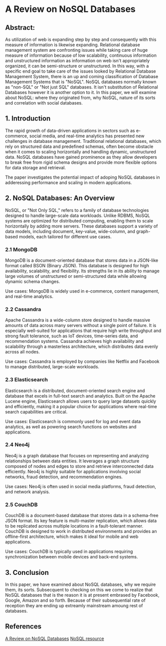 # A Review on NoSQL Databases 


## Abstract: 
As utilization  of web is  expanding step by step and consequently  with this measure of information is likewise expanding. Relational  database management  system are  confronting issues  while  taking care  of huge  measure of  information  because of  low scalability, continuous information and unstructured information as information on web isn't appropriately organized, it can  be semi-structure or unstructured. In this way, with a specific end goal  to take care of the issues looked by Relational Database Management System,  there is  an up  and coming  classification of  Database Management  Systems  that is  "NoSQL". NoSQL  databases normally known as "non-SQL" or "Not just SQL" databases. It isn't substitution of Relational Databases however it is another option to it. In this paper,  we will  examine about  NoSQL: where they  originated from, why  NoSQL, nature of  its sorts  and correlation  with social databases. 



## 1. Introduction 

The rapid growth of data-driven applications in sectors such as e-commerce, social media, and real-time analytics has presented new challenges in database management. Traditional relational databases, which rely on structured data and predefined schemas, often become obstacle when it comes to scaling horizontally and handling dynamic, unstructured data. NoSQL databases have gained prominence as they allow developers to break free from rigid schema designs and provide more flexible options for data storage and retrieval.

The paper investigates the potential impact of adoping NoSQL databases in adderessing performance and scaling in modern applications.


## 2. NoSQL Databases: An Overview

NoSQL, or "Not Only SQL," refers to a family of database technologies designed to handle large-scale data workloads. Unlike RDBMS, NoSQL systems are optimized for distributed computing, enabling them to scale horizontally by adding more servers. These databases support a variety of data models, including document, key-value, wide-column, and graph-based models, each tailored for different use cases.


### 2.1 MongoDB

MongoDB is a document-oriented database that stores data in a JSON-like format called BSON (Binary JSON). This database is designed for high availability, scalability, and flexibility. Its strengths lie in its ability to manage large volumes of unstructured or semi-structured data while allowing dynamic schema changes.

Use cases: MongoDB is widely used in e-commerce, content management, and real-time analytics​.


### 2.2 Cassandra

Apache Cassandra is a wide-column store designed to handle massive amounts of data across many servers without a single point of failure. It is especially well-suited for applications that require high write throughput and strong fault tolerance, such as IoT devices, time-series data, and recommendation systems. Cassandra achieves high availability and scalability through a masterless architecture, which distributes data evenly across all nodes​.

Use cases: Cassandra is employed by companies like Netflix and Facebook to manage distributed, large-scale workloads​.


### 2.3 Elasticsearch

Elasticsearch is a distributed, document-oriented search engine and database that excels in full-text search and analytics. Built on the Apache Lucene engine, Elasticsearch allows users to query large datasets quickly and efficiently, making it a popular choice for applications where real-time search capabilities are critical.

Use cases: Elasticsearch is commonly used for log and event data analytics, as well as powering search functions on websites and applications.


### 2.4 Neo4j
Neo4j is a graph database that focuses on representing and analyzing relationships between data entities. It leverages a graph structure composed of nodes and edges to store and retrieve interconnected data efficiently. Neo4j is highly suitable for applications involving social networks, fraud detection, and recommendation engines.

Use cases: Neo4j is often used in social media platforms, fraud detection, and network analysis​.

### 2.5 CouchDB

CouchDB is a document-based database that stores data in a schema-free JSON format. Its key feature is multi-master replication, which allows data to be replicated across multiple locations in a fault-tolerant manner. CouchDB is designed to work in distributed environments and provides an offline-first architecture, which makes it ideal for mobile and web applications.

Use cases: CouchDB is typically used in applications requiring synchronization between mobile devices and back-end systems​.


## 3. Conclusion

In this paper, we have examined about NoSQL databases, why we require them, its sorts. Subsecquent to checking on this we come to realize that NoSQL databases that is the reason it is at present embrased by Facebook, Google, Amazon and so forth. Because of their subsequential rate of reception they are ending up extreamly mainstream amoung rest of databases.



## References

[A Review on NoSQL Databases](https://www.researchgate.net/publication/327883334_A_Review_on_NoSQL_Databases)
[NoSQL resource](https://www.mongodb.com/resources/basics/databases/nosql-explained)
